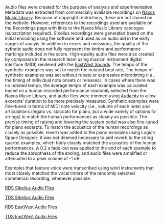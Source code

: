 Audio files were created for the purpose of analysis and experimentation. Metadata was extracted from commercially available recordings on [Naxos Music Library](https://www.naxosmusiclibrary.com/login). Because of copyright restrictions, these are not shared on the website. However, references to the recordings used are available on the Recordings page with links to the Naxos Music Library catalogue (subscription required). Sibelius recordings were generated based on the initial encoding using the software and used as an audio aid in the early stages of analyis. In addition to errors and omissions, the quality of the sythetic audio does not fully represent the timbre and performance markings included in the score. High-quality audio files were also created by composers in the research team using musical instrument digital interface (MIDI) rendered with the [EastWest Sounds](https://www.soundsonline.com/). The tempo of the synthetic examples was set to match the notated beat rate, The tempo of synthetic examples was set without rubato or expressive microtiming (i.e., the timing of individual note onsets or releases). In cases where there was no notated tempo, the average tempo of each example was calculated based on a human recorded performance randomly selected from the Naxos Music Library, and audio files were trimmed using [Audacity](https://www.audacityteam.org/) to allow excerpts’ duration to be more precisely measured. Synthetic examples were fine-tuned in terms of MIDI note velocity (i.e., volume of each note) and articulations (legato vs. staccato for piano, but a wide variety of options for strings) to match the human performances as closely as possible. The precise timing of raising and lowering the sustain pedal was also fine-tuned for piano excerpts. To match the acoustics of the human recordings as closely as possible, reverb was added to the piano examples using Logic’s Space Designer; it was not deemed necessary to add reverb to the string quartet examples, which fairly closely matched the acoustics of the human performances. A 0.2 s fade-out was applied to the end of each example to reduce the abruptness of the ending, and audio files were amplified or attenuated to a peak volume of -1 dB.

Examples that feature voice were transcribed using wind instruments that most closely matched the vocal timbre of the randomly selected commercial recording, whenever possible.

[RDS Sibelius Audio Files](https://evepoudrier.box.com/s/bzgge6rj1lqp76njlcso9ppil0b2nm13)

[TDS Sibelius Audio Files](https://evepoudrier.box.com/s/z7ksummjzcamhxrjjfkmrspgvcrk716x)

[RDS EastWest Audio Files](https://evepoudrier.box.com/s/j8z5mdolwcvfjtf5nrib7fr3nhsmtjpc)

[TDS EastWest Audio Files](https://evepoudrier.box.com/s/uoxxxwkxakfozuiaakk6edgemkvrrt2a)
